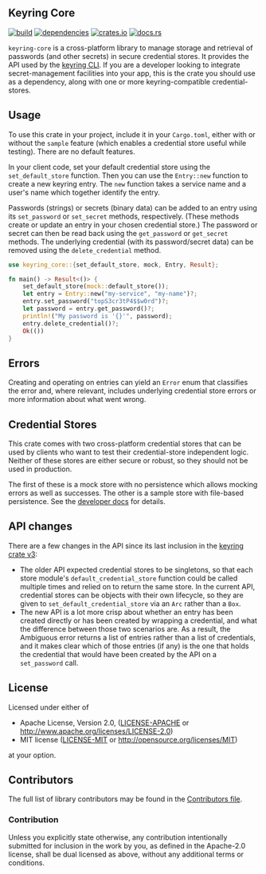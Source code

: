 ## Keyring Core

[![build](https://github.com/open-source-cooperative/keyring-core/actions/workflows/ci.yaml/badge.svg)](https://github.com/hwchen/keyring-rs/actions)
[![dependencies](https://deps.rs/repo/github/open-source-cooperative/keyring-core/status.svg)](https://deps.rs/repo/github/open-source-cooperative/keyring-core)
[![crates.io](https://img.shields.io/crates/v/keyring-core.svg?style=flat-square)](https://crates.io/crates/keyring)
[![docs.rs](https://docs.rs/keyring-core/badge.svg)](https://docs.rs/keyring-core)

`keyring-core` is a cross-platform library to manage storage and retrieval of passwords (and other secrets) in secure
credential stores. It provides the API used by the [keyring CLI](https://crates.io/crates/keyring). If you are a
developer looking to integrate secret-management facilities into your app, this is the crate you should use as a
dependency, along with one or more keyring-compatible credential-stores.

## Usage

To use this crate in your project, include it in your `Cargo.toml`, either with or without the `sample` feature (which
enables a credential store useful while testing). There are no default features.

In your client code, set your default credential store using the `set_default_store` function. Then you can
use the `Entry::new` function to create a new keyring entry. The `new` function takes a service name and a user's name
which together identify the entry.

Passwords (strings) or secrets (binary data) can be added to an entry using its `set_password` or `set_secret` methods,
respectively. (These methods create or update an entry in your chosen credential store.) The password or secret can then
be read back using the `get_password` or `get_secret` methods. The underlying credential (with its password/secret data)
can be removed using the `delete_credential` method.

```rust
use keyring_core::{set_default_store, mock, Entry, Result};

fn main() -> Result<()> {
    set_default_store(mock::default_store());
    let entry = Entry::new("my-service", "my-name")?;
    entry.set_password("topS3cr3tP4$$w0rd")?;
    let password = entry.get_password()?;
    println!("My password is '{}'", password);
    entry.delete_credential()?;
    Ok(())
}
```

## Errors

Creating and operating on entries can yield an `Error` enum that
classifies the error and, where relevant, includes underlying credential store errors or more information about what
went wrong.

## Credential Stores

This crate comes with two cross-platform credential stores that can be used by clients who want to test their
credential-store independent
logic. Neither of these stores are either secure or robust, so they should not be used in production.

The first of these is a mock store with no persistence which allows mocking errors as well as successes. The other is a
sample store with file-based persistence. See the [developer docs](https://docs.rs/keyring-core/) for details.

## API changes

There are a few changes in the API since its last inclusion in
the [keyring crate v3](https://crates.io/crates/keyring/3.6.2):

* The older API expected credential stores to be singletons, so that each store module's `default_credential_store`
  function could be called multiple times and relied on to return the same store. In the current API, credential stores
  can be objects with their own lifecycle, so they are given to `set_default_credential_store` via an `Arc` rather than
  a `Box`.
* The new API is a lot more crisp about whether an entry has been created directly or has been created by wrapping a
  credential, and what the difference between those two scenarios are. As a result, the Ambiguous error returns a list
  of entries rather than a list of credentials, and it makes clear which of those entries (if any) is the one that holds
  the credential that would have been created by the API on a `set_password` call.

## License

Licensed under either of

* Apache License, Version 2.0, ([LICENSE-APACHE](LICENSE-APACHE) or http://www.apache.org/licenses/LICENSE-2.0)
* MIT license ([LICENSE-MIT](LICENSE-MIT) or http://opensource.org/licenses/MIT)

at your option.

## Contributors

The full list of library contributors may be found in the [Contributors file](Contributors.md).

### Contribution

Unless you explicitly state otherwise, any contribution intentionally submitted for inclusion in the work by you, as
defined in the Apache-2.0 license, shall be dual licensed as above, without any additional terms or conditions.
